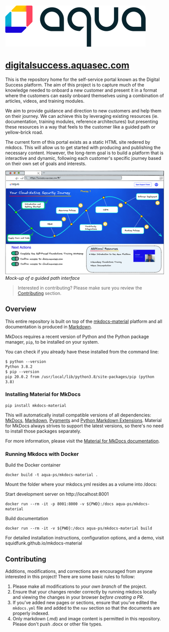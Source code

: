 ![Aqua Security Software](image/aqua-logo-black.png?raw=true)

# [digitalsuccess.aquasec.com](https://digitalsuccess.aquasec.com)

This is the repository home for the self-service portal known as the Digital Success platform.  The aim of this project is to capture much of the knowledge needed to onboard a new customer and present it in a format where the customers can easily onboard themselves using a combination of articles, videos, and training modules.

We aim to provide guidance and direction to new customers and help them on their journey.  We can achieve this by leveraging existing resources (ie. documentation, training modules, reference architectures) but presenting these resources in a way that feels to the customer like a guided path or yellow-brick road.

The current form of this portal exists as a static HTML site redered by mkdocs.  This will allow us to get started with producing and publishing the necessary content.  However, the long-term goal is to build a platform that is interactive and dynamic, following each customer's specific journey based on their own set of goals and interests.

![Guided path mock-up](docs/image/guidedPathExample.png)
*Mock-up of a guided path interface*

> Interested in contributing?  Please make sure you review the [Contributing](#Contributing) section.

## Overview

This entire repository is built on top of the [mkdocs-material](https://squidfunk.github.io/mkdocs-material/getting-started/) platform and all documentation is produced in [Markdown](https://www.markdownguide.org/basic-syntax/).

MkDocs requires a recent version of Python and the Python package manager, `pip`, to be installed on your system.

You can check if you already have these installed from the command line:

```
$ python --version
Python 3.8.2
$ pip --version
pip 20.0.2 from /usr/local/lib/python3.8/site-packages/pip (python 3.8)
```

### Installing Material for MkDocs

```
pip install mkdocs-material
```

This will automatically install compatible versions of all dependencies: [MkDocs](https://www.mkdocs.org/), [Markdown](https://python-markdown.github.io/), [Pygments](https://pygments.org/) and [Python Markdown Extensions](https://facelessuser.github.io/pymdown-extensions/). Material for MkDocs always strives to support the latest versions, so there's no need to install those packages separately.

For more information, please visit the [Material for MkDocs documentation](https://squidfunk.github.io/mkdocs-material/getting-started/).

### Running Mkdocs with Docker

Build the Docker container
```
docker build -t aqua-ps/mkdocs-material .
```
Mount the folder where your mkdocs.yml resides as a volume into /docs:

Start development server on http://localhost:8001
```
docker run --rm -it -p 8001:8000 -v ${PWD}:/docs aqua-ps/mkdocs-material
```

Build documentation
```
docker run --rm -it -v ${PWD}:/docs aqua-ps/mkdocs-material build 
```

For detailed installation instructions, configuration options, and a demo, visit squidfunk.github.io/mkdocs-material

## Contributing

Additions, modifications, and corrections are encouraged from anyone interested in this project!  There are some basic rules to follow:

1. Please make all modifications to *your own branch* of the project.
1. Ensure that your changes render correctly by running mkdocs locally and viewing the changes in your browser *before creating a PR*.
1. If you've added new pages or sections, ensure that you've edited the `mkdocs.yml` file and added to the `nav` section so that the documents are properly indexed.
1. Only markdown (.md) and image content is permitted in this repository. Please don't push .docx or other file types.
